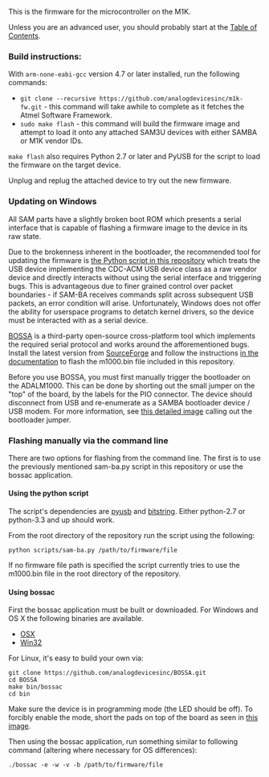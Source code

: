 This is the firmware for the microcontroller on the M1K.

Unless you are an advanced user, you should probably start at the [Table of
Contents](https://wiki.analog.com/university/tools/m1k).

### Build instructions:

With `arm-none-eabi-gcc` version 4.7 or later installed, run the following
commands:

* `git clone --recursive https://github.com/analogdevicesinc/m1k-fw.git` - this
  command will take awhile to complete as it fetches the Atmel Software
  Framework.
* `sudo make flash` - this command will build the firmware image and attempt to
  load it onto any attached SAM3U devices with either SAMBA or M1K vendor IDs.

`make flash` also requires Python 2.7 or later and PyUSB for the script to load
the firmware on the target device.

Unplug and replug the attached device to try out the new firmware.

### Updating on Windows

All SAM parts have a slightly broken boot ROM which presents a serial interface
that is capable of flashing a firmware image to the device in its raw state.

Due to the brokenness inherent in the bootloader, the recommended tool for
updating the firmware is [the Python script in this
repository](./scripts/sam-ba.py) which treats the USB device implementing the
CDC-ACM USB device class as a raw vendor device and directly interacts without
using the serial interface and triggering bugs. This is advantageous due to
finer grained control over packet boundaries - if SAM-BA receives commands
split across subsequent USB packets, an error condition will arise.
Unfortunately, Windows does not offer the ability for userspace programs to
detatch kernel drivers, so the device must be interacted with as a serial
device.

[BOSSA](www.shumatech.com/web/products/bossa) is a third-party open-source
cross-platform tool which implements the required serial protocol and works
around the afforementioned bugs. Install the latest version from
[SourceForge](http://sourceforge.net/projects/b-o-s-s-a/files/) and follow the
instructions [in the
documentation](http://www.shumatech.com/web/products/bossa) to flash the
m1000.bin file included in this repository.

Before you use BOSSA, you must first manually trigger the bootloader on the
ADALM1000. This can be done by shorting out the small jumper on the "top" of
the board, by the labels for the PIO connector. The device should disconnect
from USB and re-enumerate as a SAMBA bootloader device / USB modem. For more
information, see [this detailed image](http://imgur.com/tOdcnSb) calling out
the bootloader jumper.

### Flashing manually via the command line

There are two options for flashing from the command line. The first is to use
the previously mentioned sam-ba.py script in this repository or use the bossac
application.

#### Using the python script

The script's dependencies are [pyusb](https://pypi.python.org/pypi/pyusb) and
[bitstring](https://pypi.python.org/pypi/bitstring). Either python-2.7 or
python-3.3 and up should work.

From the root directory of the repository run the script using the following:

	python scripts/sam-ba.py /path/to/firmware/file

If no firmware file path is specified the script currently tries to use the
m1000.bin file in the root directory of the repository.

#### Using bossac

First the bossac application must be built or downloaded. For Windows and OS X
the following binaries are available.

* [OSX](http://bossaosx.s3-website-us-west-2.amazonaws.com/bossac)
* [Win32](https://ci.appveyor.com/project/analogdevicesinc/bossa/build/artifacts)

For Linux, it's easy to build your own via:

	git clone https://github.com/analogdevicesinc/BOSSA.git
	cd BOSSA
	make bin/bossac
	cd bin

Make sure the device is in programming mode (the LED should be off). To
forcibly enable the mode, short the pads on top of the board as seen in
[this image](https://wiki.analog.com/_media/university/tools/m1k-fw-erase.jpg).

Then using the bossac application, run something similar to following command
(altering where necessary for OS differences):

	./bossac -e -w -v -b /path/to/firmware/file
